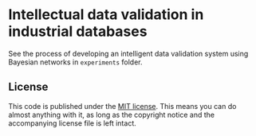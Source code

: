 # Intellectual data validation in industrial databases
See the process of developing an intelligent data validation system using Bayesian networks in `experiments` folder.


## License

This code is published under the [MIT license](https://opensource.org/licenses/MIT). This means you
can do almost anything with it, as long as the copyright notice and the accompanying license file
is left intact.
